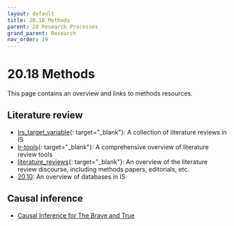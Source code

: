 ```yaml
---
layout: default
title: 20.18 Methods
parent: 20 Research Processes
grand_parent: Research
nav_order: 19
---
```


# 20.18 Methods

This page contains an overview and links to methods resources.

## Literature review

- [lrs_target_variable](https://github.com/geritwagner/lrs_target_variable){: target="_blank"}: A collection of literature reviews in IS
- [lr-tools](https://github.com/geritwagner/lr_tools){: target="_blank"}: A comprehensive overview of literature review tools
- [literature_reviews](https://github.com/digital-work-lab/literature_reviews){: target="_blank"}: An overview of the literature review discourse, including methods papers, editorials, etc.
- [20.10](20.10.literature-review.html): An overview of databases in IS

## Causal inference

- [Causal Inference for The Brave and True](https://matheusfacure.github.io/python-causality-handbook/landing-page.html)

